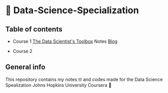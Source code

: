 # :notebook: Data-Science-Specialization

## Table of contents

* Course 1 [The Data Scientist's Toolbox](https://www.coursera.org/programs/alcaldia-de-neiva-on-coursera-j48iy?productId=iSxVEG07EeW3YxLB1q9I2w&productType=course&showMiniModal=true) Notes [Blog](https://medium.com/@katerinperdom9001) 

* Course 2

## General info

This repository contains my notes :nerd_face: and codes made for the Data Science Spealization Johns Hopkins University Coursera :dancer: